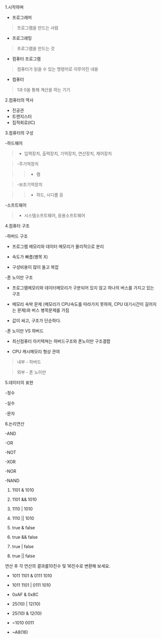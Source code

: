 1.시작하며

* 프로그래머

>프로그램을 만드는 사람

* 프로그래밍

>프로그램을 만드는 것

* 컴퓨터 프로그램

>컴퓨터가 읽을 수 있는 명령어로 이루어진 내용

* 컴퓨터

>1과 0을 통해 계산을 하는 기기


2.컴퓨터의 역사

* 진공관
* 트랜지스터
* 집적회로(IC)

3.컴퓨터의 구성

-하드웨어

>* 입력장치, 출력장치, 기억장치, 연산장치, 제어장치

>-주기억장치

>>* 램

>-보조기억장치

>>* 하드, 시디롬 등

-소프트웨어
>* 시스템소프트웨어, 응용소프트웨어

4.컴퓨터 구조

-하버드 구조

* 프로그램 메모리와 데이터 메모리가 물리적으로 분리

* 속도가 빠름(병목 X)

* 구성비용이 많이 들고 복잡


-폰 노이만 구조

* 프로그램메모리와 데이터메모리가 구분되어 있지 않고 하나의 버스를 가지고 있는 구조

* 메모리 속박 문제 (메모리가 CPU속도를 따라가지 못하여, CPU 대기시간이 길어지는 문제)와 버스 병목문제를 가짐

* 값이 싸고, 구조가 단순하다.

-폰 노이만 VS 하버드

* 최신컴퓨터 아키텍쳐는 하버드구조와 폰노이만 구조결합

* CPU 캐시메모리 형상 관여

>내부 - 하버드

>외부 - 폰 노이만


5.데이터의 표현

-정수

-실수

-문자

6.논리연산

-AND

-OR

-NOT

-XOR

-NOR

-NAND

1) 1101 & 1010

2) 1101 && 1010

3) 1110 | 1010

4) 1110 || 1010

5) true & false

6) true && false

7) true | false

8) true || false

연산 후 각 연산의 결과를10진수 및 16진수로 변환해 보세요.

* 1011 1101 & 0111 1010

* 1011 1101 | 0111 1010

* 0xAF & 0x8C

* 25(10) | 12(10)

* 25(10) & 12(10)

* ~1010 0011

* ~A8(16)

